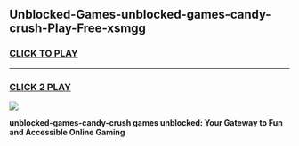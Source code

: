 
## Unblocked-Games-unblocked-games-candy-crush-Play-Free-xsmgg
<h3>
<a href="https://premium76.site?title=unblocked-games-candy-crush&ref=21A">CLICK TO PLAY</a></h3>
<hr>

<h3>
<a href="https://premium76.site?title=unblocked-games-candy-crush&ref=21A">CLICK 2 PLAY</a>
  
</h3>

<a href="https://premium76.site?title=unblocked-games-candy-crush&ref=21A"><img src="https://clearcache.store/games.png"></a>


**unblocked-games-candy-crush games unblocked: Your Gateway to Fun and Accessible Online Gaming**
